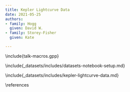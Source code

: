 ```yaml
---
title: Kepler Lightcurve Data
date: 2021-05-25
authors:
- family: Hogg
  given: David W.
- family: Storey-Fisher
  given: Kate

---
```


\include{talk-macros.gpp}

\include{_datasets/includes/datasets-notebook-setup.md}

\include{_datasets/includes/kepler-lightcurve-data.md}

\references
